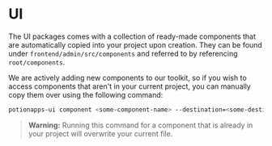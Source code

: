 # UI

The UI packages comes with a collection of ready-made components that are automatically copied into your project upon creation. They can be found under `frontend/admin/src/components` and referred to by referencing `root/components`. 

We are actively adding new components to our toolkit, so if you wish to access components that aren't in your current project, you can manually copy them over using the following command:
```bash
potionapps-ui component <some-component-name> --destination=<some-destination>
```

> **Warning:** Running this command for a component that is already in your project will overwrite your current file.